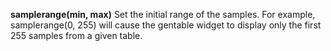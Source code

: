 <a name="samplerange"></a>**samplerange(min, max)** Set the initial range of the samples. For example, samplerange(0, 255) will cause the gentable widget to display only the first 255 samples from a given table. 
